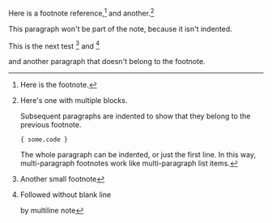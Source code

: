 Here is a footnote reference,[^1] and another.[^longnote]

[^1]: Here is the footnote.

[^longnote]: Here's one with multiple blocks.

    Subsequent paragraphs are indented to show that they
belong to the previous footnote.

        { some.code }

    The whole paragraph can be indented, or just the first
    line.  In this way, multi-paragraph footnotes work like
    multi-paragraph list items.

This paragraph won't be part of the note, because it
isn't indented.

This is the next test [^2] and [^secondlongnote]

[^2]: Another small footnote
[^secondlongnote]: Followed without blank line

    by multiline note

and another paragraph that doesn't belong to the footnote.
